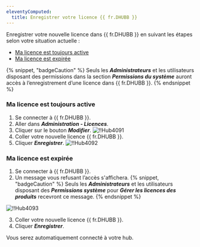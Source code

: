 ```yaml
---
eleventyComputed:
  title: Enregistrer votre licence {{ fr.DHUBB }}
---
```

Enregistrer votre nouvelle licence dans {{ fr.DHUBB }} en suivant les étapes selon votre situation actuelle :

* [Ma licence est toujours active](#ma-licence-est-toujours-active)
* [Ma licence est expirée](#ma-licence-est-expirée)

{% snippet, "badgeCaution" %}
Seuls les ***Administrateurs*** et les utilisateurs disposant des permissions dans la section ***Permissions du système*** auront accès à l’enregistrement d’une licence dans {{ fr.DHUBB }}.
{% endsnippet %}

### Ma licence est toujours active

1. Se connecter à {{ fr.DHUBB }}.
1. Aller dans ***Administration - Licences***.
1. Cliquer sur le bouton ***Modifier***.
![!!Hub4091](https://cdnweb.devolutions.net/docs/fr/hub/Hub4091.png)
1. Coller votre nouvelle licence {{ fr.DHUBB }}.
1. Cliquer ***Enregistrer***.
![!!Hub4092](https://cdnweb.devolutions.net/docs/fr/hub/Hub4092.png)

### Ma licence est expirée

1. Se connecter à {{ fr.DHUBB }}.
1. Un message vous refusant l’accès s'affichera.
{% snippet, "badgeCaution" %}
Seuls les ***Administrateurs*** et les utilisateurs disposant des ***Permissions système*** pour ***Gérer les licences des produits*** recevront ce message.
{% endsnippet %}

![!!Hub4093](https://cdnweb.devolutions.net/docs/fr/hub/Hub4093.png)

3. Coller votre nouvelle licence {{ fr.DHUBB }}.
1. Cliquer ***Enregistrer***.

Vous serez automatiquement connecté à votre hub.
